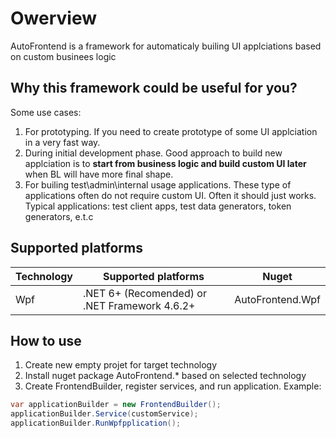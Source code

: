 # Owerview

AutoFrontend is a framework for automaticaly builing UI applciations based on custom businees logic

## Why this framework could be useful for you?
Some use cases:
1) For prototyping. If you need to create prototype of some UI applciation in a very fast way.
2) During initial development phase. 
Good approach to build new applciation is to **start from business logic and build custom UI later** when BL will have more final shape.
3) For builing test\admin\internal usage applications. These type of applications often do not require custom UI. Often it should just works. Typical applications: test client apps, test data generators, token generators, e.t.c

## Supported platforms
| Technology | Supported platforms                           | Nuget            |
| ---------- | --------------------------------------------- | ---------------- |
| Wpf        | .NET 6+ (Recomended) or .NET Framework 4.6.2+ | AutoFrontend.Wpf |

## How to use
1) Create new empty projet for target technology
2) Install nuget package AutoFrontend.* based on selected technology
3) Create FrontendBuilder, register services, and run application. Example:

```csharp
var applicationBuilder = new FrontendBuilder();
applicationBuilder.Service(customService);
applicationBuilder.RunWpfpplication();
```
